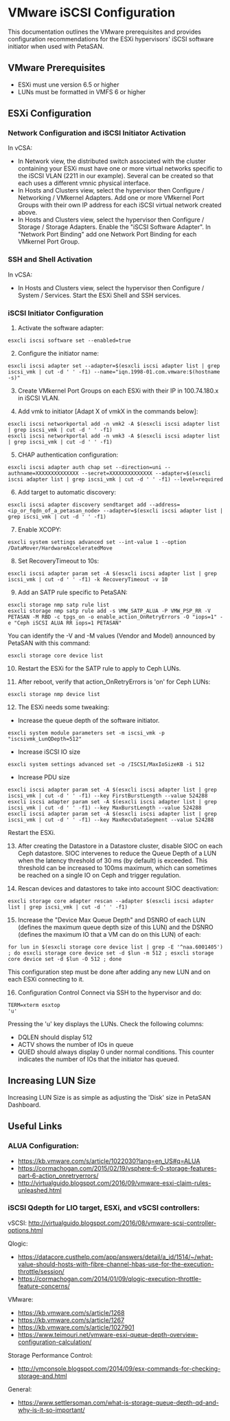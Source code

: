 # VMware iSCSI Configuration

This documentation outlines the VMware prerequisites and provides configuration recommendations for the ESXi hypervisors' iSCSI software initiator when used with PetaSAN.

## VMware Prerequisites
- ESXi must une version 6.5 or higher
- LUNs must be formatted in VMFS 6 or higher

## ESXi Configuration

### Network Configuration and iSCSI Initiator Activation

In vCSA:
- In Network view, the distributed switch associated with the cluster containing your ESXi must have one or more virtual networks specific to the iSCSI VLAN (2211 in our example). Several can be created so that each uses a different vmnic physical interface.
- In Hosts and Clusters view, select the hypervisor then Configure / Networking / VMkernel Adapters. Add one or more VMkernel Port Groups with their own IP address for each iSCSI virtual network created above.
- In Hosts and Clusters view, select the hypervisor then Configure / Storage / Storage Adapters. Enable the "iSCSI Software Adapter". In "Network Port Binding" add one Network Port Binding for each VMkernel Port Group.

### SSH and Shell Activation

In vCSA:
- In Hosts and Clusters view, select the hypervisor then Configure / System / Services. Start the ESXi Shell and SSH services.

### iSCSI Initiator Configuration

1. Activate the software adapter:
```
esxcli iscsi software set --enabled=true
```

2. Configure the initiator name:
```
esxcli iscsi adapter set --adapter=$(esxcli iscsi adapter list | grep iscsi_vmk | cut -d ' ' -f1) --name="iqn.1998-01.com.vmware:$(hostname -s)"
```

3. Create VMkernel Port Groups on each ESXi with their IP in 100.74.180.x in iSCSI VLAN.

4. Add vmk to initiator [Adapt X of vmkX in the commands below]:
```
esxcli iscsi networkportal add -n vmk2 -A $(esxcli iscsi adapter list | grep iscsi_vmk | cut -d ' ' -f1)
esxcli iscsi networkportal add -n vmk3 -A $(esxcli iscsi adapter list | grep iscsi_vmk | cut -d ' ' -f1)
```

5. CHAP authentication configuration:
```
esxcli iscsi adapter auth chap set --direction=uni --authname=XXXXXXXXXXXXXX --secret=XXXXXXXXXXXXXX --adapter=$(esxcli iscsi adapter list | grep iscsi_vmk | cut -d ' ' -f1) --level=required
```

6. Add target to automatic discovery:
```
esxcli iscsi adapter discovery sendtarget add --address=<ip_or_fqdn_of_a_petasan_node> --adapter=$(esxcli iscsi adapter list | grep iscsi_vmk | cut -d ' ' -f1)
```

7. Enable XCOPY:
```
esxcli system settings advanced set --int-value 1 --option /DataMover/HardwareAcceleratedMove
```

8. Set RecoveryTimeout to 10s:
```
esxcli iscsi adapter param set -A $(esxcli iscsi adapter list | grep iscsi_vmk | cut -d ' ' -f1) -k RecoveryTimeout -v 10
```

9. Add an SATP rule specific to PetaSAN:
```
esxcli storage nmp satp rule list
esxcli storage nmp satp rule add -s VMW_SATP_ALUA -P VMW_PSP_RR -V PETASAN -M RBD -c tpgs_on -o enable_action_OnRetryErrors -O "iops=1" -e "Ceph iSCSI ALUA RR iops=1 PETASAN"
```

You can identify the -V and -M values (Vendor and Model) announced by PetaSAN with this command:
```
esxcli storage core device list
```

10. Restart the ESXi for the SATP rule to apply to Ceph LUNs.

11. After reboot, verify that action_OnRetryErrors is 'on' for Ceph LUNs:
```
esxcli storage nmp device list
```

12. The ESXi needs some tweaking:
- Increase the queue depth of the software initiator.
```
esxcli system module parameters set -m iscsi_vmk -p "iscsivmk_LunQDepth=512"
```

- Increase iSCSI IO size
```
esxcli system settings advanced set -o /ISCSI/MaxIoSizeKB -i 512
```

- Increase PDU size
```
esxcli iscsi adapter param set -A $(esxcli iscsi adapter list | grep iscsi_vmk | cut -d ' ' -f1) --key FirstBurstLength --value 524288
esxcli iscsi adapter param set -A $(esxcli iscsi adapter list | grep iscsi_vmk | cut -d ' ' -f1) --key MaxBurstLength --value 524288
esxcli iscsi adapter param set -A $(esxcli iscsi adapter list | grep iscsi_vmk | cut -d ' ' -f1) --key MaxRecvDataSegment --value 524288
```

Restart the ESXi.

13. After creating the Datastore in a Datastore cluster, disable SIOC on each Ceph datastore. SIOC intervenes to reduce the Queue Depth of a LUN when the latency threshold of 30 ms (by default) is exceeded. This threshold can be increased to 100ms maximum, which can sometimes be reached on a single IO on Ceph and trigger regulation.

14. Rescan devices and datastores to take into account SIOC deactivation:
```
esxcli storage core adapter rescan --adapter $(esxcli iscsi adapter list | grep iscsi_vmk | cut -d ' ' -f1)
```

15. Increase the "Device Max Queue Depth" and DSNRO of each LUN (defines the maximum queue depth size of this LUN) and the DSNRO (defines the maximum IO that a VM can do on this LUN) of each:
```
for lun in $(esxcli storage core device list | grep -E '^naa.6001405') ; do esxcli storage core device set -d $lun -m 512 ; esxcli storage core device set -d $lun -O 512 ; done
```

This configuration step must be done after adding any new LUN and on each ESXi connecting to it.

16. Configuration Control
Connect via SSH to the hypervisor and do:
```
TERM=xterm esxtop
'u'
```

Pressing the 'u' key displays the LUNs. Check the following columns:
- DQLEN should display 512
- ACTV shows the number of IOs in queue
- QUED should always display 0 under normal conditions. This counter indicates the number of IOs that the initiator has queued.

## Increasing LUN Size
Increasing LUN Size is as simple as adjusting the 'Disk' size in PetaSAN Dashboard.

## Useful Links

### ALUA Configuration:
- https://kb.vmware.com/s/article/1022030?lang=en_US#q=ALUA
- https://cormachogan.com/2015/02/19/vsphere-6-0-storage-features-part-6-action_onretryerrors/
- http://virtualguido.blogspot.com/2016/09/vmware-esxi-claim-rules-unleashed.html

### iSCSI Qdepth for LIO target, ESXi, and vSCSI controllers:
vSCSI: http://virtualguido.blogspot.com/2016/08/vmware-scsi-controller-options.html

Qlogic:
- https://datacore.custhelp.com/app/answers/detail/a_id/1514/~/what-value-should-hosts-with-fibre-channel-hbas-use-for-the-execution-throttle/session/
- https://cormachogan.com/2014/01/09/qlogic-execution-throttle-feature-concerns/

VMware:
- https://kb.vmware.com/s/article/1268
- https://kb.vmware.com/s/article/1267
- https://kb.vmware.com/s/article/1027901
- https://www.teimouri.net/vmware-esxi-queue-depth-overview-configuration-calculation/

Storage Performance Control:
- http://vmconsole.blogspot.com/2014/09/esx-commands-for-checking-storage-and.html

General:
- https://www.settlersoman.com/what-is-storage-queue-depth-qd-and-why-is-it-so-important/
